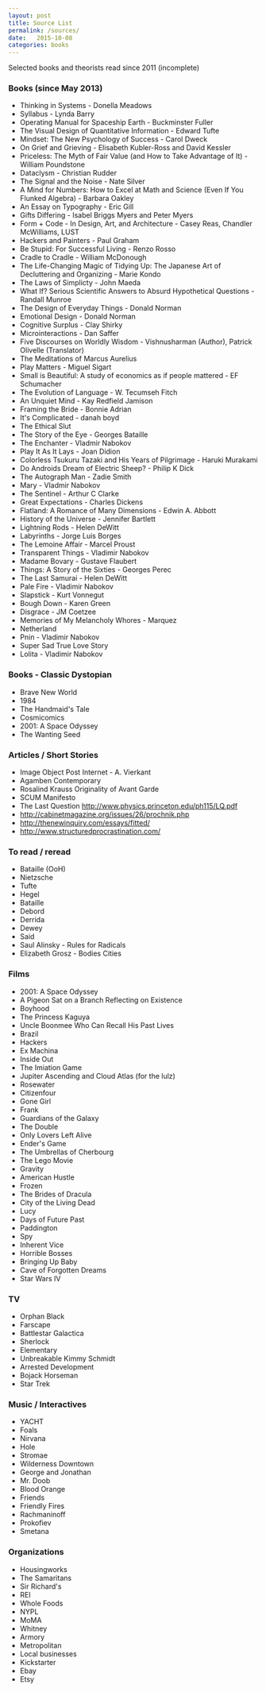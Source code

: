 ```yaml
---
layout: post
title: Source List
permalink: /sources/
date:   2015-10-08
categories: books
---
```


Selected books and theorists read since 2011 (incomplete)

### Books (since May 2013)

- Thinking in Systems - Donella Meadows
- Syllabus - Lynda Barry
- Operating Manual for Spaceship Earth - Buckminster Fuller
- The Visual Design of Quantitative Information - Edward Tufte
- Mindset: The New Psychology of Success - Carol Dweck
- On Grief and Grieving - Elisabeth Kubler-Ross and David Kessler
- Priceless: The Myth of Fair Value (and How to Take Advantage of It) - William Poundstone
- Dataclysm - Christian Rudder
- The Signal and the Noise - Nate Silver
- A Mind for Numbers: How to Excel at Math and Science (Even If You Flunked Algebra) - Barbara Oakley
- An Essay on Typography - Eric Gill
- Gifts Differing - Isabel Briggs Myers and Peter Myers
- Form + Code - In Design, Art, and Architecture - Casey Reas, Chandler McWilliams, LUST
- Hackers and Painters - Paul Graham
- Be Stupid: For Successful Living - Renzo Rosso
- Cradle to Cradle - William McDonough
- The Life-Changing Magic of Tidying Up: The Japanese Art of Decluttering and Organizing - Marie Kondo
- The Laws of Simplicty - John Maeda
- What If? Serious Scientific Answers to Absurd Hypothetical Questions - Randall Munroe
- The Design of Everyday Things - Donald Norman
- Emotional Design - Donald Norman
- Cognitive Surplus - Clay Shirky
- Microinteractions - Dan Saffer
- Five Discourses on Worldly Wisdom - Vishnusharman (Author), Patrick Olivelle (Translator)
- The Meditations of Marcus Aurelius
- Play Matters - Miguel Sigart
- Small is Beautiful: A study of economics as if people mattered - EF Schumacher
- The Evolution of Language - W. Tecumseh Fitch
- An Unquiet Mind - Kay Redfield Jamison
- Framing the Bride - Bonnie Adrian
- It's Complicated - danah boyd
- The Ethical Slut
- The Story of the Eye - Georges Bataille
- The Enchanter - Vladmir Nabokov
- Play It As It Lays - Joan Didion
- Colorless Tsukuru Tazaki and His Years of Pilgrimage - Haruki Murakami
- Do Androids Dream of Electric Sheep? - Philip K Dick
- The Autograph Man - Zadie Smith
- Mary - Vladmir Nabokov
- The Sentinel - Arthur C Clarke
- Great Expectations - Charles Dickens
- Flatland: A Romance of Many Dimensions - Edwin A. Abbott
- History of the Universe - Jennifer Bartlett
- Lightning Rods - Helen DeWitt
- Labyrinths - Jorge Luis Borges
- The Lemoine Affair - Marcel Proust
- Transparent Things - Vladimir Nabokov
- Madame Bovary - Gustave Flaubert
- Things: A Story of the Sixties - Georges Perec
- The Last Samurai - Helen DeWitt
- Pale Fire - Vladimir Nabokov
- Slapstick - Kurt Vonnegut
- Bough Down - Karen Green
- Disgrace - JM Coetzee
- Memories of My Melancholy Whores - Marquez
- Netherland
- Pnin - Vladimir Nabokov
- Super Sad True Love Story
- Lolita - Vladimir Nabokov

### Books - Classic Dystopian

- Brave New World
- 1984
- The Handmaid's Tale
- Cosmicomics
- 2001: A Space Odyssey
- The Wanting Seed

### Articles / Short Stories

- Image Object Post Internet - A. Vierkant
- Agamben Contemporary
- Rosalind Krauss Originality of Avant Garde
- SCUM Manifesto
- The Last Question http://www.physics.princeton.edu/ph115/LQ.pdf
- http://cabinetmagazine.org/issues/26/prochnik.php
- http://thenewinquiry.com/essays/fitted/
- http://www.structuredprocrastination.com/

### To read / reread

- Bataille (OoH)
- Nietzsche
- Tufte
- Hegel
- Bataille
- Debord
- Derrida
- Dewey
- Said
- Saul Alinsky - Rules for Radicals
- Elizabeth Grosz - Bodies Cities

### Films

- 2001: A Space Odyssey
- A Pigeon Sat on a Branch Reflecting on Existence
- Boyhood
- The Princess Kaguya
- Uncle Boonmee Who Can Recall His Past Lives
- Brazil
- Hackers
- Ex Machina
- Inside Out
- The Imiation Game
- Jupiter Ascending and Cloud Atlas (for the lulz)
- Rosewater
- Citizenfour
- Gone Girl
- Frank
- Guardians of the Galaxy
- The Double
- Only Lovers Left Alive
- Ender's Game
- The Umbrellas of Cherbourg
- The Lego Movie
- Gravity
- American Hustle
- Frozen
- The Brides of Dracula
- City of the Living Dead
- Lucy
- Days of Future Past
- Paddington
- Spy
- Inherent Vice
- Horrible Bosses
- Bringing Up Baby
- Cave of Forgotten Dreams
- Star Wars IV
 
### TV

- Orphan Black
- Farscape
- Battlestar Galactica
- Sherlock
- Elementary
- Unbreakable Kimmy Schmidt
- Arrested Development
- Bojack Horseman
- Star Trek

### Music / Interactives

- YACHT
- Foals
- Nirvana
- Hole
- Stromae
- Wilderness Downtown
- George and Jonathan
- Mr. Doob
- Blood Orange
- Friends
- Friendly Fires
- Rachmaninoff
- Prokofiev
- Smetana


### Organizations
- Housingworks
- The Samaritans
- Sir Richard's
- REI
- Whole Foods
- NYPL
- MoMA
- Whitney
- Armory
- Metropolitan
- Local businesses
- Kickstarter
- Ebay
- Etsy
